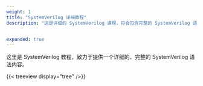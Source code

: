 ```yaml
---
weight: 1
title: "SystemVerilog 详细教程"
description: "这是详细的 SystemVerilog 课程，将会包含完整的 SystemVerilog 语法内容。"


expanded: true
---
```



这里是 SystemVerilog 教程，致力于提供一个详细的、完整的 SystemVerilog 语法内容。



{{< treeview
  display="tree"
/>}}
